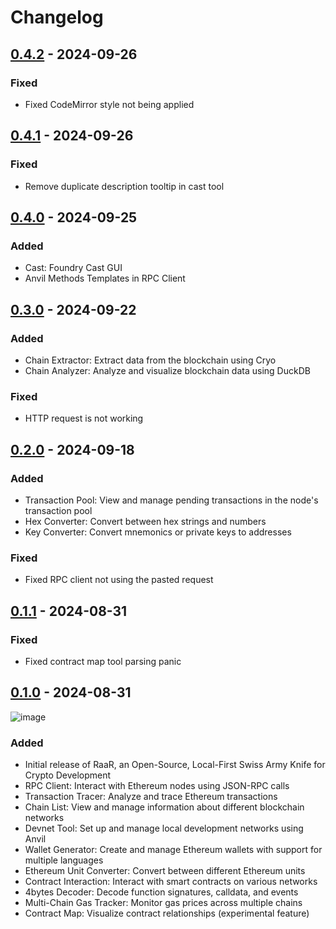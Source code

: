 # Changelog

## [0.4.2] - 2024-09-26

### Fixed

- Fixed CodeMirror style not being applied

## [0.4.1] - 2024-09-26

### Fixed

- Remove duplicate description tooltip in cast tool

## [0.4.0] - 2024-09-25

### Added

- Cast: Foundry Cast GUI
- Anvil Methods Templates in RPC Client

## [0.3.0] - 2024-09-22

### Added

- Chain Extractor: Extract data from the blockchain using Cryo
- Chain Analyzer: Analyze and visualize blockchain data using DuckDB

### Fixed

- HTTP request is not working


## [0.2.0] - 2024-09-18

### Added

- Transaction Pool: View and manage pending transactions in the node's transaction pool
- Hex Converter: Convert between hex strings and numbers
- Key Converter: Convert mnemonics or private keys to addresses

### Fixed

- Fixed RPC client not using the pasted request


## [0.1.1] - 2024-08-31

### Fixed

- Fixed contract map tool parsing panic

## [0.1.0] - 2024-08-31

![image](https://media.bonsai.town/file/85669b61b29661b6c9728.png)


### Added
- Initial release of RaaR, an Open-Source, Local-First Swiss Army Knife for Crypto Development
- RPC Client: Interact with Ethereum nodes using JSON-RPC calls
- Transaction Tracer: Analyze and trace Ethereum transactions
- Chain List: View and manage information about different blockchain networks
- Devnet Tool: Set up and manage local development networks using Anvil
- Wallet Generator: Create and manage Ethereum wallets with support for multiple languages
- Ethereum Unit Converter: Convert between different Ethereum units
- Contract Interaction: Interact with smart contracts on various networks
- 4bytes Decoder: Decode function signatures, calldata, and events
- Multi-Chain Gas Tracker: Monitor gas prices across multiple chains
- Contract Map: Visualize contract relationships (experimental feature)


[0.1.0]: https://github.com/raardev/raar/releases/tag/0.1.0
[0.1.1]: https://github.com/raardev/raar/releases/tag/0.1.1
[0.2.0]: https://github.com/raardev/raar/releases/tag/0.2.0
[0.3.0]: https://github.com/raardev/raar/releases/tag/0.3.0
[0.4.0]: https://github.com/raardev/raar/releases/tag/0.4.0
[0.4.1]: https://github.com/raardev/raar/releases/tag/0.4.1
[0.4.2]: https://github.com/raardev/raar/releases/tag/0.4.2